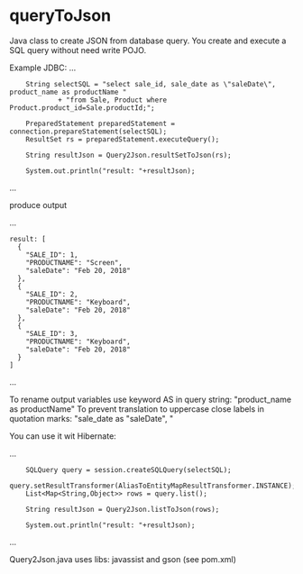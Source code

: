 # queryToJson

Java class to create JSON from database query.
You create and execute a SQL query without need write POJO.

Example JDBC:
...

		String selectSQL = "select sale_id, sale_date as \"saleDate\", product_name as productName "
				+ "from Sale, Product where Product.product_id=Sale.productId;";

		PreparedStatement preparedStatement = connection.prepareStatement(selectSQL);
		ResultSet rs = preparedStatement.executeQuery();

		String resultJson = Query2Json.resultSetToJson(rs);
		
		System.out.println("result: "+resultJson);

...

produce output

...

	result: [
	  {
	    "SALE_ID": 1,
	    "PRODUCTNAME": "Screen",
	    "saleDate": "Feb 20, 2018"
	  },
	  {
	    "SALE_ID": 2,
	    "PRODUCTNAME": "Keyboard",
	    "saleDate": "Feb 20, 2018"
	  },
	  {
	    "SALE_ID": 3,
	    "PRODUCTNAME": "Keyboard",
	    "saleDate": "Feb 20, 2018"
	  }
	]

...

To rename output variables use  keyword AS in query string: "product_name as productName"
To prevent translation to uppercase close labels in quotation marks: "sale_date as \"saleDate\",    "


You can use it wit Hibernate:

...

		SQLQuery query = session.createSQLQuery(selectSQL);
		query.setResultTransformer(AliasToEntityMapResultTransformer.INSTANCE);
		List<Map<String,Object>> rows = query.list();

		String resultJson = Query2Json.listToJson(rows);
		
		System.out.println("result: "+resultJson);

...


Query2Json.java uses libs: javassist and gson (see pom.xml)
